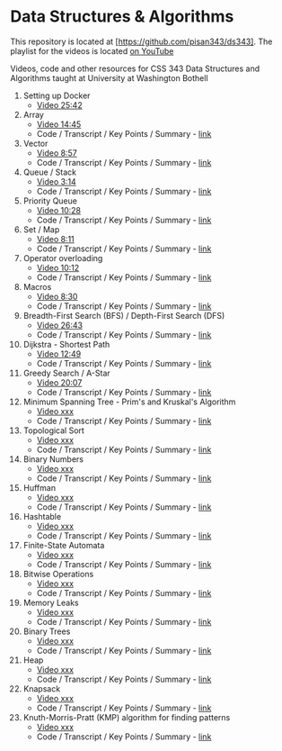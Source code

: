 # Data Structures & Algorithms

This repository is located at [https://github.com/pisan343/ds343]. The playlist for the videos is located [on YouTube](https://www.youtube.com/playlist?list=PLYzIJiM4zNFU-IlQvGE-UQQhYodp0c_8c)

Videos, code and other resources for CSS 343 Data Structures and Algorithms taught at University at Washington Bothell

1. Setting up Docker
    - [Video 25:42](https://youtu.be/9s8hfILrqKs?si=HtsB0pzR35nJitQg)
2. Array
    - [Video 14:45](https://youtu.be/cELn9S1vgGw?si=Nzy-86R_hNU3jCRS)
    - Code / Transcript / Key Points / Summary - [link](arrays/)
3. Vector
    - [Video 8:57](https://youtu.be/O3KE-Mp_ZoQ?si=Gq3nDW4mP8k-al-8)
    - Code / Transcript / Key Points / Summary - [link](vector/)
4. Queue / Stack
    - [Video 3:14](https://youtu.be/QiBWd23oN28?si=pOP66MjO-k4sf65d)
    - Code / Transcript / Key Points / Summary - [link](queue-stack/)
5. Priority Queue
    - [Video 10:28](https://youtu.be/xbqYJVbveZg?si=cNjIMZAI4yFFotOk)
    - Code / Transcript / Key Points / Summary - [link](queue-stack/)
6. Set / Map
    - [Video 8:11](https://youtu.be/cV_YWJM5Y-0?si=J52O9FDl27a7NC9H)
    - Code / Transcript / Key Points / Summary - [link](set-map/)
7. Operator overloading
    - [Video 10:12](https://youtu.be/YLc19hHL4hY?si=1U8ASMDZ5yCoYOw7)
    - Code / Transcript / Key Points / Summary - [link](opoverloads/)
8. Macros
    - [Video 8:30](https://youtu.be/k85pDvqiNBc?si=POCXdPGFiqpuaLLv)
    - Code / Transcript / Key Points / Summary - [link](macros/)
9. Breadth-First Search (BFS) / Depth-First Search (DFS)
    - [Video 26:43](https://youtu.be/0zdgqpjXOOA?si=PgWt_1bVAV-JvcGp)
    - Code / Transcript / Key Points / Summary - [link](graph/)
10. Dijkstra - Shortest Path
    - [Video 12:49](https://youtu.be/JPOVjw28WZU?si=uv5gFjASJ2aTofMW)
    - Code / Transcript / Key Points / Summary - [link](graph/)
11. Greedy Search / A-Star
    - [Video 20:07](https://youtu.be/mxP4DigPzS4?si=lkI0t59R5bHexEFb)
    - Code / Transcript / Key Points / Summary - [link](graph/)
12. Minimum Spanning Tree - Prim's and Kruskal's Algorithm
    - [Video xxx](xxx)
    - Code / Transcript / Key Points / Summary - [link](minimum-spanning-tree/)
13. Topological Sort
    - [Video xxx](xxx)
    - Code / Transcript / Key Points / Summary - [link](topological-sort/)
14. Binary Numbers
    - [Video xxx](xxx)
    - Code / Transcript / Key Points / Summary - [link](binary-numbers/)
15. Huffman
    - [Video xxx](xxx)
    - Code / Transcript / Key Points / Summary - [link](huffman/)
16. Hashtable
    - [Video xxx](xxx)
    - Code / Transcript / Key Points / Summary - [link](hashtable/)
17. Finite-State Automata
    - [Video xxx](xxx)
    - Code / Transcript / Key Points / Summary - [link](fsm/)
18. Bitwise Operations
    - [Video xxx](xxx)
    - Code / Transcript / Key Points / Summary - [link](bitops/)
19. Memory Leaks
    - [Video xxx](xxx)
    - Code / Transcript / Key Points / Summary - [link](memory/)
20. Binary Trees
    - [Video xxx](xxx)
    - Code / Transcript / Key Points / Summary - [link](bintree/)
20. Heap
    - [Video xxx](xxx)
    - Code / Transcript / Key Points / Summary - [link](heap/)
21. Knapsack
    - [Video xxx](xxx)
    - Code / Transcript / Key Points / Summary - [link](knapsack/)
22. Knuth-Morris-Pratt (KMP) algorithm for finding patterns
    - [Video xxx](xxx)
    - Code / Transcript / Key Points / Summary - [link](kmp/)


